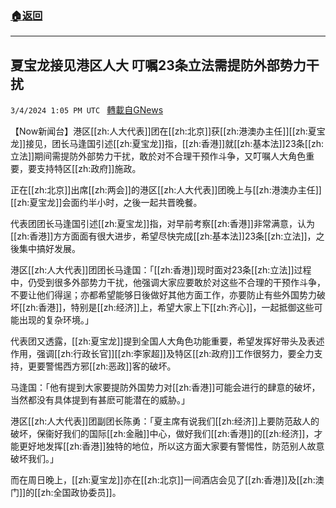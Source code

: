 ###  [:house:返回](README.md)
---


## 夏宝龙接见港区人大 叮嘱23条立法需提防外部势力干扰
`3/4/2024 1:05 PM UTC ` [轉載自GNews](https://gnews.org/articles/2363871)

【Now新闻台】港区[[zh:人大代表]]团在[[zh:北京]]获[[zh:港澳办主任]][[zh:夏宝龙]]接见，团长马逢国引述[[zh:夏宝龙]]指，[[zh:香港]]就[[zh:基本法]]23条[[zh:立法]]期间需提防外部势力干扰，敢於对不合理干预作斗争，又叮嘱人大角色重要，要支持特区[[zh:政府]]施政。

正在[[zh:北京]]出席[[zh:两会]]的港区[[zh:人大代表]]团晚上与[[zh:港澳办主任]][[zh:夏宝龙]]会面约半小时，之後一起共晋晚餐。

代表团团长马逢国引述[[zh:夏宝龙]]指，对早前考察[[zh:香港]]非常满意，认为[[zh:香港]]方方面面有很大进步，希望尽快完成[[zh:基本法]]23条[[zh:立法]]，之後集中搞好发展。

港区[[zh:人大代表]]团团长马逢国：「[[zh:香港]]现时面对23条[[zh:立法]]过程中，仍受到很多外部势力干扰，他强调大家应要敢於对这些不合理的干预作斗争，不要让他们得逞；亦都希望能够日後做好其他方面工作，亦要防止有些外国势力破坏[[zh:香港]]，特别是[[zh:经济]]上，希望大家上下[[zh:齐心]]，一起抵御这些可能出现的复杂环境。」

代表团又透露，[[zh:夏宝龙]]提到全国人大角色功能重要，希望发挥好带头及表述作用，强调[[zh:行政长官]][[zh:李家超]]及特区[[zh:政府]]工作很努力，要全力支持，更要警惕西方邪[[zh:恶政]]客的破坏。

马逢国：「他有提到大家要提防外国势力对[[zh:香港]]可能会进行的肆意的破坏，当然都没有具体提到有甚麽可能潜在的威胁。」

港区[[zh:人大代表]]团副团长陈勇：「夏主席有说我们[[zh:经济]]上要防范敌人的破坏，保衞好我们的国际[[zh:金融]]中心，做好我们[[zh:香港]]的[[zh:经济]]，才能更好地发挥[[zh:香港]]独特的地位，所以这方面大家要有警惕性，防范别人故意破坏我们。」

而在周日晚上，[[zh:夏宝龙]]亦在[[zh:北京]]一间酒店会见了[[zh:香港]]及[[zh:澳门]]的[[zh:全国政协委员]]。
